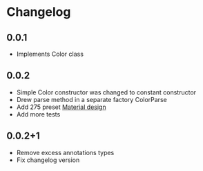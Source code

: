 # Changelog

## 0.0.1

- Implements Color class

## 0.0.2

- Simple Color constructor was changed to constant constructor
- Drew parse method in a separate factory ColorParse
- Add 275 preset [Material design](http://www.google.com/design/spec/style/color.html)
- Add more tests

## 0.0.2+1

- Remove excess annotations types
- Fix changelog version 